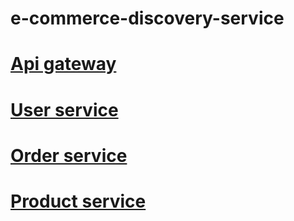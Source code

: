 # e-commerce-discovery-service

# [Api gateway](https://github.com/badarmuneerabro/api-gateway.git)
# [User service](https://github.com/badarmuneerabro/user-service.git)
# [Order service](https://github.com/badarmuneerabro/order-service.git)
# [Product service](https://github.com/badarmuneerabro/product-service.git)

